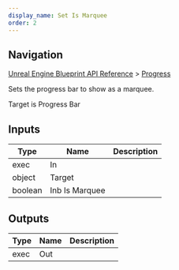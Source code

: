 ```yaml
---
display_name: Set Is Marquee
order: 2
---
```

## Navigation

[Unreal Engine Blueprint API Reference](https://dev.epicgames.com/documentation/en-us/unreal-engine/BlueprintAPI) > [Progress](https://dev.epicgames.com/documentation/en-us/unreal-engine/BlueprintAPI/Progress)

Sets the progress bar to show as a marquee.

Target is Progress Bar

## Inputs

| Type | Name | Description |
| --- | --- | --- |
| exec | In |  |
| object | Target |  |
| boolean | Inb Is Marquee |  |

## Outputs

| Type | Name | Description |
| --- | --- | --- |
| exec | Out |  |
